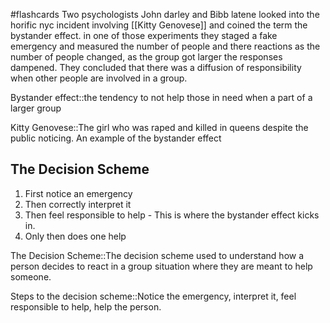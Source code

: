 #flashcards
Two psychologists John darley and Bibb latene looked into the horific nyc incident involving [[Kitty Genovese]] and coined the term the bystander effect. in one of those experiments they staged a fake emergency and measured the number of people and there reactions as the number of people changed, as the group got larger the responses dampened. They concluded that there was a diffusion of responsibility when other people are involved in a group. 

Bystander effect::the tendency to not help those in need when a part of a larger group
<!--SR:!2023-11-13,6,250-->
Kitty Genovese::The girl who was raped and killed in queens despite the public noticing. An example of the bystander effect
<!--SR:!2023-11-08,3,250-->

## The Decision Scheme
1. First notice an emergency
2. Then correctly interpret it
3. Then feel responsible to help - This is where the bystander effect kicks in.
4. Only then does one help

The Decision Scheme::The decision scheme used to understand how a person decides to react in a group situation where they are meant to help someone.
<!--SR:!2023-11-08,3,250-->

Steps to the decision scheme::Notice the emergency, interpret it, feel responsible to help, help the person.
<!--SR:!2023-11-09,3,250-->

